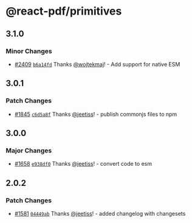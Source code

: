 # @react-pdf/primitives

## 3.1.0

### Minor Changes

- [#2409](https://github.com/diegomura/react-pdf/pull/2409) [`b6a14fd`](https://github.com/diegomura/react-pdf/commit/b6a14fd160fab26a49f798e5294b0e361e67fe37) Thanks [@wojtekmaj](https://github.com/wojtekmaj)! - Add support for native ESM

## 3.0.1

### Patch Changes

- [#1845](https://github.com/diegomura/react-pdf/pull/1845) [`c6d5a8f`](https://github.com/diegomura/react-pdf/commit/c6d5a8fa9d26d3aca5593773844a5a1e9fad06ae) Thanks [@jeetiss](https://github.com/jeetiss)! - publish commonjs files to npm

## 3.0.0

### Major Changes

- [#1658](https://github.com/diegomura/react-pdf/pull/1658) [`e938df0`](https://github.com/diegomura/react-pdf/commit/e938df0857642707b10b7f65f17ed22dc394ac1b) Thanks [@jeetiss](https://github.com/jeetiss)! - convert code to esm

## 2.0.2

### Patch Changes

- [#1581](https://github.com/diegomura/react-pdf/pull/1581) [`04449ab`](https://github.com/diegomura/react-pdf/commit/04449ab352db0cca2155024dd3e8c690e42193ca) Thanks [@jeetiss](https://github.com/jeetiss)! - added changelog with changesets
